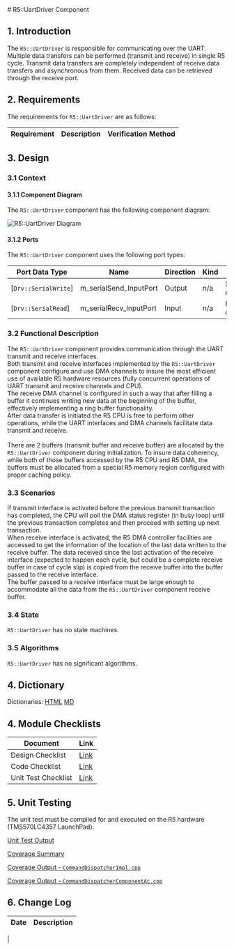 <title>R5::UartDriver Component SDD</title>
# R5::UartDriver Component

## 1. Introduction

The `R5::UartDriver` is responsible for communicating over the UART.
Multiple data transfers can be performed (transmit and receive) in single R5 cycle.
Transmit data transfers are completely independent of receive data transfers and asynchronous from them.
Received data can be retrieved through the receive port.

## 2. Requirements

The requirements for `R5::UartDriver` are as follows:

Requirement | Description | Verification Method
----------- | ----------- | -------------------

## 3. Design

### 3.1 Context

#### 3.1.1 Component Diagram

The `R5::UartDriver` component has the following component diagram:

![`R5::UartDriver` Diagram](img/UartDriverBDD.jpg "UartDriver")

#### 3.1.2 Ports

The `R5::UartDriver` component uses the following port types:

Port Data Type | Name | Direction | Kind | Usage
-------------- | ---- | --------- | ---- | -----
[`Drv::SerialWrite`] | m_serialSend_InputPort | Output | n/a | Send data
[`Drv::SerialRead`] | m_serialRecv_InputPort | Input | n/a | Receive data

### 3.2 Functional Description

The `R5::UartDriver` component provides communication through the UART transmit and receive interfaces.
<br>Both transmit and receive interfaces implemented by the `R5::UartDriver` component configure and use DMA channels to insure the most efficient use of available R5 hardware resources (fully concurrent operations of UART transmit and receive channels and CPU).
<br>The receive DMA channel is configured in such a way that after filling a buffer it continues writing new data at the beginning of the buffer, effectively implementing a ring buffer functionality.
<br>After data transfer is initiated the R5 CPU is free to perform other operations, while the UART interfaces and DMA channels facilitate data transmit and receive.
<br>
<br>There are 2 buffers (transmit buffer and receive buffer) are allocated by the `R5::UartDriver` component during initialization.
To insure data coherency, while both of those buffers accessed by the R5 CPU and R5 DMA, the buffers must be allocated from a special R5 memory region configured with proper caching policy.

### 3.3 Scenarios

If transmit interface is activated before the previous transmit transaction has completed, the CPU will poll the DMA status register (in busy loop) until the previous transaction completes and then proceed with setting up next transaction.
<br>When receive interface is activated, the R5 DMA controller facilities are accessed to get the information of the location of the last data written to the receive buffer.
The data received since the last activation of the receive interface (expected to happen each cycle, but could be a complete receive buffer in case of cycle slip) is copied from the receive buffer into the buffer passed to the receive interface.
<br>The buffer passed to a receive interface must be large enough to accommodate all the data from the `R5::UartDriver` component receive buffer.

### 3.4 State

`R5::UartDriver` has no state machines.

### 3.5 Algorithms

`R5::UartDriver` has no significant algorithms.

## 4. Dictionary

Dictionaries: [HTML](UartDriver.html) [MD](UartDriver.md)

## 4. Module Checklists

Document | Link
-------- | ----
Design Checklist | [Link](Checklist_Design.xlsx)
Code Checklist | [Link](Checklist_Code.xlsx)
Unit Test Checklist | [Link](Checklist_Unit_Test.xls)

## 5. Unit Testing

The unit test must be compiled for and executed on the R5 hardware (TMS570LC4357 LaunchPad).

[Unit Test Output](../test/ut/output/test.txt)

[Coverage Summary](../test/ut/output/SvcUartDriver_gcov.txt)

[Coverage Output - `CommandDispatcherImpl.cpp`](../test/ut/output/CommandDispatcherImpl.cpp.gcov)

[Coverage Output - `CommandDispatcherComponentAc.cpp`](../test/ut/output/CommandDispatcherComponentAc.cpp.gcov)

## 6. Change Log

Date | Description
---- | -----------
 |



